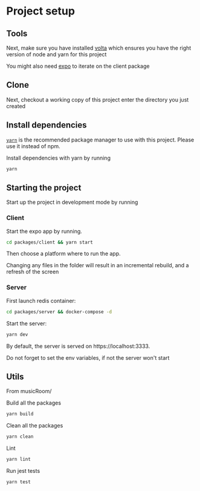 # Project setup

## Tools

Next, make sure you have installed [volta](http://volta.sh/) which ensures you have the right version of node and yarn for this project

You might also need [expo](https://docs.expo.io/get-started/installation/) to iterate on the client package

## Clone

Next, checkout a working copy of this project enter the directory you just created

## Install dependencies

[`yarn`](https://yarnpkg.com/) is the recommended package manager to use with this project. Please use it instead of npm.

Install dependencies with yarn by running

```sh
yarn
```

## Starting the project

Start up the project in development mode by running

### Client

Start the expo app by running.

```sh
cd packages/client && yarn start
```

Then choose a platform where to run the app.

Changing any files in the folder will result in an incremental rebuild, and a refresh of the screen

### Server

First launch redis container:

```sh
cd packages/server && docker-compose -d
```

Start the server:

```sh
yarn dev
```

By default, the server is served on https://localhost:3333.

Do not forget to set the env variables, if not the server won't start

## Utils

From musicRoom/

Build all the packages

```sh
yarn build
```

Clean all the packages

```sh
yarn clean
```

Lint

```sh
yarn lint
```

Run jest tests

```sh
yarn test
```
